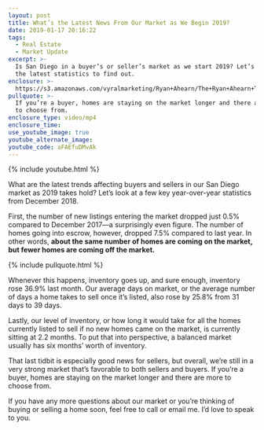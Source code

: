 ```yaml
---
layout: post
title: What’s the Latest News From Our Market as We Begin 2019?
date: 2019-01-17 20:16:22
tags:
  - Real Estate
  - Market Update
excerpt: >-
  Is San Diego in a buyer’s or seller’s market as we start 2019? Let’s look at
  the latest statistics to find out.
enclosure: >-
  https://s3.amazonaws.com/vyralmarketing/Ryan+Ahearn/The+Ryan+Ahearn+Team-+Whats+the+Latest+News+From+Our+Market+as+We+Begin+2019_.mp4
pullquote: >-
  If you’re a buyer, homes are staying on the market longer and there are more
  to choose from.
enclosure_type: video/mp4
enclosure_time:
use_youtube_image: true
youtube_alternate_image:
youtube_code: aFAEfuDMvAk
---
```


{% include youtube.html %}

What are the latest trends affecting buyers and sellers in our San Diego market as 2019 takes hold? Let’s look at a few key year-over-year statistics from December 2018.

First, the number of new listings entering the market dropped just 0.5% compared to December 2017—a surprisingly even figure. The number of homes going into escrow, however, dropped 7.5% compared to last year. In other words, **about the same number of homes are coming on the market, but fewer homes are coming off the market.**

{% include pullquote.html %}

Whenever this happens, inventory goes up, and sure enough, inventory rose 36.9% last month. Our average days on market, or the average number of days a home takes to sell once it’s listed, also rose by 25.8% from 31 days to 39 days.

Lastly, our level of inventory, or how long it would take for all the homes currently listed to sell if no new homes came on the market, is currently sitting at 2.2 months. To put that into perspective, a balanced market usually has six months’ worth of inventory. &nbsp;

That last tidbit is especially good news for sellers, but overall, we’re still in a very strong market that’s favorable to both sellers and buyers. If you’re a buyer, homes are staying on the market longer and there are more to choose from. &nbsp;

If you have any more questions about our market or you’re thinking of buying or selling a home soon, feel free to call or email me. I’d love to speak to you.